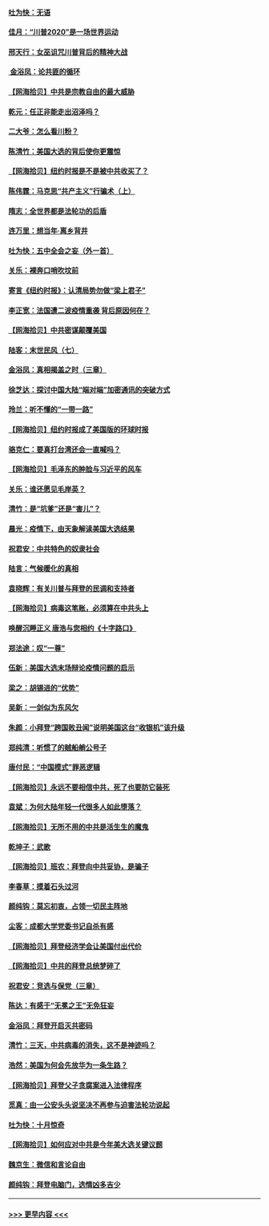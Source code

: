 #### [吐为快：无语](../pages/nsc993/n12518588.md?t=11022251) 
#### [佳月：“川普2020”是一场世界运动](../pages/nsc993/n12518581.md?t=11022251) 
#### [邢天行：女巫诅咒川普背后的精神大战](../pages/nsc993/n12517257.md?t=11022251) 
#### [ 金浴凤：论共匪的循环](../pages/nsc993/n12517133.md?t=11022251) 
#### [【网海拾贝】中共是宗教自由的最大威胁](../pages/nsc993/n12516879.md?t=11022251) 
#### [乾元：任正非能走出沼泽吗？](../pages/nsc993/n12515831.md?t=11022251) 
#### [二大爷：怎么看川粉？](../pages/nsc993/n12515820.md?t=11022251) 
#### [陈清竹：美国大选的背后使你更震惊](../pages/nsc993/n12515589.md?t=11022251) 
#### [【网海拾贝】纽约时报是不是被中共收买了？](../pages/nsc993/n12515122.md?t=11022251) 
#### [陈伟霆：马克思“共产主义”行骗术（上）](../pages/nsc993/n12510217.md?t=11022251) 
#### [隋志：全世界都是法轮功的后盾](../pages/nsc993/n12510636.md?t=11022251) 
#### [连万里：想当年‧离乡背井](../pages/nsc993/n12510623.md?t=11022251) 
#### [吐为快：五中全会之妄（外一首）](../pages/nsc993/n12510470.md?t=11022251) 
#### [关乐：裸奔口哨吹坟前](../pages/nsc993/n12510403.md?t=11022251) 
#### [寄言《纽约时报》：认清局势勿做“梁上君子”](../pages/nsc993/n12510042.md?t=11022251) 
#### [李正宽：法国遭二波疫情重袭 背后原因何在？](../pages/nsc993/n12509971.md?t=11022251) 
#### [【网海拾贝】中共密谋颠覆美国](../pages/nsc993/n12509816.md?t=11022251) 
#### [陆客：末世民风（七）](../pages/nsc993/n12507822.md?t=11022251) 
#### [金浴凤：真相揭盖之时（三章）](../pages/nsc993/n12507804.md?t=11022251) 
#### [徐芝达：探讨中国大陆“端对端”加密通讯的突破方式](../pages/nsc993/n12507682.md?t=11022251) 
#### [玲兰：听不懂的“一带一路”](../pages/nsc993/n12507669.md?t=11022251) 
#### [【网海拾贝】纽约时报成了美国版的环球时报](../pages/nsc993/n12507053.md?t=11022251) 
#### [骆克仁：要真打台湾还会一直喊吗？](../pages/nsc993/n12506843.md?t=11022251) 
#### [【网海拾贝】毛泽东的肿脸与习近平的风车](../pages/nsc993/n12504537.md?t=11022251) 
#### [关乐：谁还愿见毛岸英？](../pages/nsc993/n12503866.md?t=11022251) 
#### [清竹：是“坑爹”还是“害儿”？](../pages/nsc993/n12503034.md?t=11022251) 
#### [晨光：疫情下，由天象解读美国大选结果](../pages/nsc993/n12502536.md?t=11022251) 
#### [祝君安：中共特色的奴隶社会](../pages/nsc993/n12501529.md?t=11022251) 
#### [陆言：气候暖化的真相](../pages/nsc993/n12501183.md?t=11022251) 
#### [袁晓辉：有关川普与拜登的民调和支持者](../pages/nsc993/n12500433.md?t=11022251) 
#### [【网海拾贝】病毒这笔账，必须算在中共头上](../pages/nsc993/n12500320.md?t=11022251) 
#### [唤醒沉睡正义 唐浩与您相约《十字路口》](../pages/nsc993/n12497980.md?t=11022251) 
#### [郑法途：叹“一尊”](../pages/nsc993/n12498837.md?t=11022251) 
#### [伍新：美国大选末场辩论疫情问题的启示](../pages/nsc993/n12498829.md?t=11022251) 
#### [梁之：胡锡进的“优势”](../pages/nsc993/n12498780.md?t=11022251) 
#### [吴新：一剑似为东风欠](../pages/nsc993/n12498772.md?t=11022251) 
#### [朱颜：小拜登“跨国败丑闻”说明美国这台“收银机”该升级](../pages/nsc993/n12498731.md?t=11022251) 
#### [郑纯清：听惯了的贼船艄公号子](../pages/nsc993/n12498721.md?t=11022251) 
#### [唐付民：“中国模式”罪恶逻辑](../pages/nsc993/n12498310.md?t=11022251) 
#### [【网海拾贝】永远不要相信中共，死了也要防它装死](../pages/nsc993/n12498162.md?t=11022251) 
#### [袁斌：为何大陆年轻一代很多人如此堕落？](../pages/nsc993/n12495696.md?t=11022251) 
#### [【网海拾贝】无所不用的中共是活生生的魔鬼](../pages/nsc993/n12495621.md?t=11022251) 
#### [乾坤子：武歌](../pages/nsc993/n12493391.md?t=11022251) 
#### [【网海拾贝】班农：拜登向中共妥协，是骗子](../pages/nsc993/n12492877.md?t=11022251) 
#### [李春草：摸着石头过河](../pages/nsc993/n12491121.md?t=11022251) 
#### [颜纯钩：莫忘初衷，占领一切民主阵地](../pages/nsc993/n12490965.md?t=11022251) 
#### [尘客：成都大学党委书记自杀有感](../pages/nsc993/n12490950.md?t=11022251) 
#### [【网海拾贝】拜登经济学会让美国付出代价](../pages/nsc993/n12489662.md?t=11022251) 
#### [【网海拾贝】中共的拜登总统梦碎了](../pages/nsc993/n12487896.md?t=11022251) 
#### [祝君安：竞选与保党（三章）](../pages/nsc993/n12487258.md?t=11022251) 
#### [陈达：有感于“无冕之王”无免狂妄](../pages/nsc993/n12485133.md?t=11022251) 
#### [金浴凤：拜登开启灭共密码](../pages/nsc993/n12485125.md?t=11022251) 
#### [清竹：三天，中共病毒的消失，这不是神迹吗？](../pages/nsc993/n12485027.md?t=11022251) 
#### [浩然：美国为何会先放华为一条生路？](../pages/nsc993/n12484997.md?t=11022251) 
#### [【网海拾贝】拜登父子贪腐案进入法律程序](../pages/nsc993/n12484957.md?t=11022251) 
#### [觅真：由一公安头头说坚决不再参与迫害法轮功说起](../pages/nsc993/n12484212.md?t=11022251) 
#### [吐为快：十月惊奇](../pages/nsc993/n12484172.md?t=11022251) 
#### [【网海拾贝】如何应对中共是今年美大选关键议题](../pages/nsc993/n12483755.md?t=11022251) 
#### [魏京生：微信和言论自由](../pages/nsc993/n12483372.md?t=11022251) 
#### [颜纯钩：拜登电脑门，选情凶多吉少](../pages/nsc993/n12482666.md?t=11022251) 

----
#### [ >>> 更早内容 <<< ](../indexes/nsc993-earlier.md)
